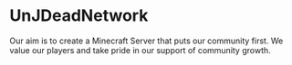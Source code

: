 # UnJDeadNetwork
Our aim is to create a Minecraft Server that puts our community first. We value our players and take pride in our support of community growth.